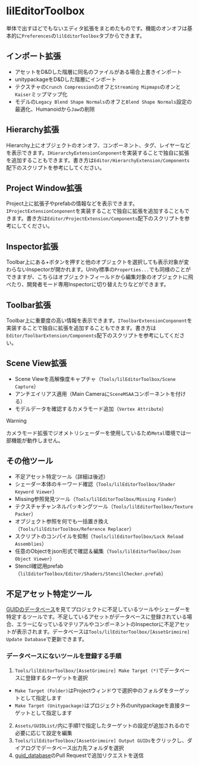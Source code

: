 lilEditorToolbox
====

単体で出すほどでもないエディタ拡張をまとめたものです。機能のオンオフは基本的に`Preferences`の`lilEditorToolbox`タブからできます。

## インポート拡張

- アセットをD&Dした階層に同名のファイルがある場合上書きインポート
- unitypackageをD&Dした階層にインポート
- テクスチャの`Crunch Compression`のオフと`Streaming Mipmaps`のオンと`Kaiser`ミップマップ化
- モデルの`Legacy Blend Shape Normals`のオフと`Blend Shape Normals`設定の最適化、Humanoidから`Jaw`の削除

## Hierarchy拡張

Hierarchy上にオブジェクトのオンオフ、コンポーネント、タグ、レイヤーなどを表示できます。`IHierarchyExtensionConponent`を実装することで独自に拡張を追加することもできます。書き方は`Editor/HierarchyExtension/Components`配下のスクリプトを参考にしてください。

## Project Window拡張

Project上に拡張子やprefabの情報などを表示できます。`IProjectExtensionConponent`を実装することで独自に拡張を追加することもできます。書き方は`Editor/ProjectExtension/Components`配下のスクリプトを参考にしてください。

## Inspector拡張

Toolbar上にある+ボタンを押すと他のオブジェクトを選択しても表示対象が変わらないInspectorが開かれます。Unity標準の`Properties...`でも同様のことができますが、こちらはオブジェクトフィールドから編集対象のオブジェクトに飛べたり、開発者モード専用Inspectorに切り替えたりなどができます。

## Toolbar拡張

Toolbar上に重要度の高い情報を表示できます。`IToolbarExtensionConponent`を実装することで独自に拡張を追加することもできます。書き方は`Editor/ToolbarExtension/Components`配下のスクリプトを参考にしてください。

## Scene View拡張

- Scene Viewを高解像度キャプチャ（`Tools/lilEditorToolbox/Scene Capture`）
- アンチエイリアス適用（Main Cameraに`SceneMSAA`コンポーネントを付ける）
- モデルデータを確認するカメラモード追加（`Vertex Attribute`）

> [!WARNING]
> カメラモード拡張でジオメトリシェーダーを使用しているため`Metal`環境では一部機能が動作しません。

## その他ツール

- 不足アセット特定ツール（詳細は後述）
- シェーダー本体のキーワード確認（`Tools/lilEditorToolbox/Shader Keyword Viewer`）
- Missing参照発見ツール（`Tools/lilEditorToolbox/Missing Finder`）
- テクスチャチャンネルパッキングツール（`Tools/lilEditorToolbox/Texture Packer`）
- オブジェクト参照を何でも一括置き換え（`Tools/lilEditorToolbox/Reference Replacer`）
- スクリプトのコンパイルを抑制（`Tools/lilEditorToolbox/Lock Reload Assemblies`）
- 任意のObjectをjson形式で確認＆編集（`Tools/lilEditorToolbox/Json Object Viewer`）
- Stencil確認用prefab（`lilEditorToolbox/Editor/Shaders/StencilChecker.prefab`）

## 不足アセット特定ツール

[GUIDのデータベース](https://github.com/lilxyzw/guid_database)を見てプロジェクトに不足しているツールやシェーダーを特定するツールです。不足しているアセットがデータベースに登録されている場合、エラーになっているマテリアルやコンポーネントのInspectorに不足アセットが表示されます。データベースは`Tools/lilEditorToolbox/[AssetGrimoire] Update Database`で更新できます。

### データベースにないツールを登録する手順

1. `Tools/lilEditorToolbox/[AssetGrimoire] Make Target (*)`でデータベースに登録するターゲットを選択
  - `Make Target (Folder)`はProjectウィンドウで選択中のフォルダをターゲットとして指定します
  - `Make Target (Unitypackage)`はプロジェクト外のunitypackageを直接ターゲットとして指定します
2. `Assets/GUIDList/`内に手順1で指定したターゲットの設定が追加されるので必要に応じて設定を編集
3. `Tools/lilEditorToolbox/[AssetGrimoire] Output GUIDs`をクリックし、ダイアログでデータベース出力先フォルダを選択
4. [guid_database](https://github.com/lilxyzw/guid_database)のPull Requestで追加リクエストを送信